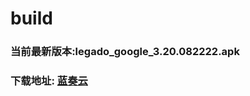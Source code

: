 # build

### 当前最新版本:legado_google_3.20.082222.apk
### 下载地址: [蓝奏云](https://wwa.lanzous.com/b0d8bblej)